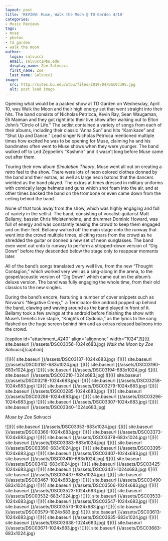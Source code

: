 ```yaml
---
layout: post
title: 'REVIEW: Muse, Walk the Moon @ TD Garden 4/10'
categories:
- Music Reviews
tags:
- muse
- photos
- td garden
- walk the moon
author:
  login: salvucci
  email: salvucci@bu.edu
  display_name: Zoe Salvucci
  first_name: Zoe
  last_name: Salvucci
image:
  src: http://sites.bu.edu/wtbu/files/2019/04/DSC03395.jpg
  alt: post lead image
---
```

Opening what would be a packed show at TD Garden on Wednesday, April 10, was Walk the Moon and their high energy set that went straight into their hits. The band consists of Nicholas Petricca, Kevin Ray, Sean Waugaman, Eli Maiman and they got right into their live show after walking out to Elton John’s “Circle of Life.” The setlist contained a variety of songs from each of their albums, including their classic “Anna Sun” and hits “Kamikaze” and “Shut Up and Dance.” Lead singer Nicholas Petricca mentioned multiple times how excited he was to be opening for Muse, claiming he and his bandmates often went to Muse shows when they were younger. The band walked off to Led Zeppelin’s “Kashmir” and it wasn’t long before Muse came out after them.

Touring their new album _Simulation Theory_, Muse went all out on creating a retro feel to the show. There were lots of neon colored clothes donned by the band and their extras, as well as large neon batons that the dancers wielded as the band played. The extras at times dressed in military uniforms with comically large helmets and guns which shot foam into the air, and at other times backed the band on the trombone or even came down from the ceiling behind the band.

None of that took away from the show, which was highly engaging and full of variety in the setlist. The band, consisting of vocalist-guitarist Matt Bellamy, bassist Chris Wolstenholme, and drummer Dominic Howard, was full of energy and was constantly teasing the crowd to keep them engaged and on their feet. Bellamy walked off the main stage onto the runway that went into the crowd multiple times, eliciting roars from the crowd as he shredded the guitar or donned a new set of neon sunglasses. The band even went out onto to runway to perform a stripped-down version of “Dig Down” before they descended below the stage only to reappear moments later.

All of the band’s songs translated very well live, from the new “Thought Contagion,” which worked very well as a sing-along in the arena, to the gospel/acoustic version of “Dig Down” which came out on the album’s deluxe version. The band was fully engaging the whole time, from their old classics to the new singles.

During the band’s encore, featuring a number of cover snippets such as Nirvana’s “Negative Creep,”  a Terminator-like android popped up behind the band, clawing and waving around as the band played in front of it. Bellamy took a few swings at the android before finishing the show with Muse’s frenetic live staple, “Knights of Cydonia,” as the lyrics to the song flashed on the huge screen behind him and as extras released balloons into the crowd.

\[caption id="attachment\_4240" align="alignnone" width="1024"\]![]({{ site.baseurl }}/assets/DSC03056-1024x683.jpg) _Walk the Moon by Zoe Salvucci_\[/caption\]

![]({{ site.baseurl }}/assets/DSC03137-1024x683.jpg) ![]({{ site.baseurl }}/assets/DSC03181-683x1024.jpg) ![]({{ site.baseurl }}/assets/DSC03190-683x1024.jpg) ![]({{ site.baseurl }}/assets/DSC03194-683x1024.jpg) ![]({{ site.baseurl }}/assets/DSC03210-1024x683.jpg) ![]({{ site.baseurl }}/assets/DSC03218-1024x683.jpg) ![]({{ site.baseurl }}/assets/DSC03258-1024x683.jpg) ![]({{ site.baseurl }}/assets/DSC03279-1024x683.jpg) ![]({{ site.baseurl }}/assets/DSC03285-1024x683.jpg) ![]({{ site.baseurl }}/assets/DSC03286-1024x683.jpg) ![]({{ site.baseurl }}/assets/DSC03296-1024x683.jpg) ![]({{ site.baseurl }}/assets/DSC03307-1024x683.jpg) ![]({{ site.baseurl }}/assets/DSC03340-1024x683.jpg)

_Muse by Zoe Salvucci_

![]({{ site.baseurl }}/assets/DSC03353-683x1024.jpg) ![]({{ site.baseurl }}/assets/DSC03366-1024x683.jpg) ![]({{ site.baseurl }}/assets/DSC03373-1024x683.jpg) ![]({{ site.baseurl }}/assets/DSC03378-683x1024.jpg) ![]({{ site.baseurl }}/assets/DSC03383-683x1024.jpg) ![]({{ site.baseurl }}/assets/DSC03390-683x1024.jpg) ![]({{ site.baseurl }}/assets/DSC03395-1024x683.jpg) ![]({{ site.baseurl }}/assets/DSC03407-1024x683.jpg) ![]({{ site.baseurl }}/assets/DSC03410-683x1024.jpg) ![]({{ site.baseurl }}/assets/DSC03412-683x1024.jpg) ![]({{ site.baseurl }}/assets/DSC03425-1024x683.jpg) ![]({{ site.baseurl }}/assets/DSC03431-1024x683.jpg) ![]({{ site.baseurl }}/assets/DSC03437-683x1024.jpg) ![]({{ site.baseurl }}/assets/DSC03467-1024x683.jpg) ![]({{ site.baseurl }}/assets/DSC03490-683x1024.jpg) ![]({{ site.baseurl }}/assets/DSC03506-1024x683.jpg) ![]({{ site.baseurl }}/assets/DSC03523-1024x683.jpg) ![]({{ site.baseurl }}/assets/DSC03532-683x1024.jpg) ![]({{ site.baseurl }}/assets/DSC03533-1024x683.jpg) ![]({{ site.baseurl }}/assets/DSC03547-1024x683.jpg) ![]({{ site.baseurl }}/assets/DSC03573-1024x683.jpg) ![]({{ site.baseurl }}/assets/DSC03579-1024x683.jpg) ![]({{ site.baseurl }}/assets/DSC03613-1024x683.jpg) ![]({{ site.baseurl }}/assets/DSC03635-683x1024.jpg) ![]({{ site.baseurl }}/assets/DSC03638-1024x683.jpg) ![]({{ site.baseurl }}/assets/DSC03671-1024x683.jpg) ![]({{ site.baseurl }}/assets/DSC03683-683x1024.jpg)